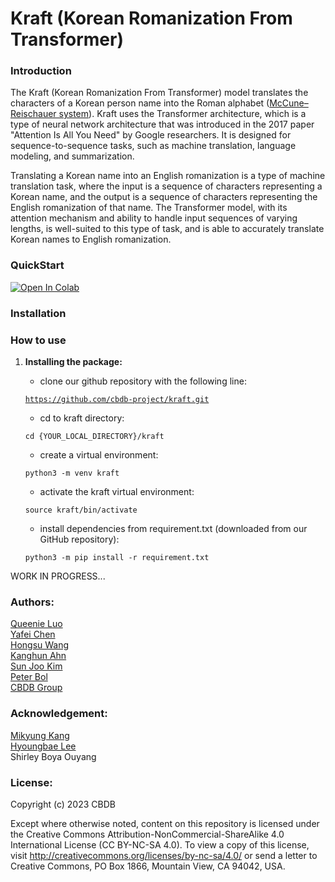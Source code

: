 # Kraft (Korean Romanization From Transformer)

### Introduction
The Kraft (Korean Romanization From Transformer) model translates the characters of a Korean person name into the Roman alphabet ([McCune–Reischauer system](https://en.wikipedia.org/wiki/McCune%E2%80%93Reischauer)). Kraft uses the Transformer architecture, which is a type of neural network architecture that was introduced in the 2017 paper "Attention Is All You Need" by Google researchers. It is designed for sequence-to-sequence tasks, such as machine translation, language modeling, and summarization.

Translating a Korean name into an English romanization is a type of machine translation task, where the input is a sequence of characters representing a Korean name, and the output is a sequence of characters representing the English romanization of that name. The Transformer model, with its attention mechanism and ability to handle input sequences of varying lengths, is well-suited to this type of task, and is able to accurately translate Korean names to English romanization. 

### QuickStart
[![Open In Colab](https://colab.research.google.com/assets/colab-badge.svg)](https://colab.research.google.com/drive/1aIGvyvqRdHv7QTRahhD1sf8L6yV39kxc?usp=sharing)

### Installation

### How to use

1. __Installing the package:__

   * clone our github repository with the following line:
    
    <code>https://github.com/cbdb-project/kraft.git</code>

   * cd to kraft directory:
    
    <code>cd {YOUR_LOCAL_DIRECTORY}/kraft</code>

   * create a virtual environment:

    <code>python3 -m venv kraft</code>

   * activate the kraft virtual environment:

    <code>source kraft/bin/activate</code>

   * install dependencies from requirement.txt (downloaded from our GitHub repository): 

    <code>python3 -m pip install -r requirement.txt</code> 

WORK IN PROGRESS...

### Authors:

<a href="https://www.w3.org/">Queenie Luo</a>
<br>
<a href="https://www.iq.harvard.edu/people/yafei-chen">Yafei Chen</a>
<br>
<a href="https://github.com/sudoghut">Hongsu Wang</a>
<br>
<a href="https://ealc.fas.harvard.edu/people/kanghun-ahn">Kanghun Ahn</a>
<br>
<a href="https://ealc.fas.harvard.edu/people/sun-joo-kim">Sun Joo Kim</a>
<br>
<a href="https://ealc.fas.harvard.edu/people/peter-k-bol">Peter Bol</a>
<br>
<a href="https://projects.iq.harvard.edu/cbdb/home">CBDB Group</a>



### Acknowledgement:
<a href="https://library.harvard.edu/staff/mikyung-kang">Mikyung Kang</a>
<br>
<a href="https://library.princeton.edu/staff/hyoungl">Hyoungbae Lee</a>
<br>
Shirley Boya Ouyang

### License:
Copyright (c) 2023 CBDB

Except where otherwise noted, content on this repository is licensed under the Creative Commons Attribution-NonCommercial-ShareAlike 4.0 International License (CC BY-NC-SA 4.0).
To view a copy of this license, visit http://creativecommons.org/licenses/by-nc-sa/4.0/ or
send a letter to Creative Commons, PO Box 1866, Mountain View, CA 94042, USA.

